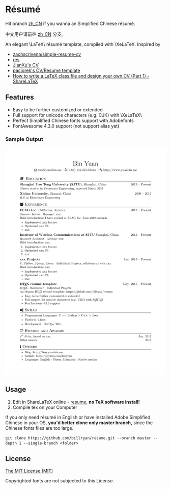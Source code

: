 # Résumé

Hit branch [zh_CN](https://github.com/billryan/resume/tree/zh_CN) if you wanna an Simplified Chinese résumé.

中文用户请前往 [zh_CN](https://github.com/billryan/resume/tree/zh_CN) 分支。

An elegant \LaTeX\ résumé template, compiled with \XeLaTeX. Inspired by 

- [zachscrivena/simple-resume-cv](https://github.com/zachscrivena/simple-resume-cv)
- [res](https://www.ctan.org/pkg/res)
- [JianXu's CV](http://www.jianxu.net/en/files/JianXu_CV.pdf)
- [paciorek's CV/Resume template](http://www.stat.berkeley.edu/~paciorek/computingTips/Latex_template_creating_CV_.html)
- [How to write a LaTeX class file and design your own CV (Part 1) - ShareLaTeX](https://www.sharelatex.com/blog/2011/03/27/how-to-write-a-latex-class-file-and-design-your-own-cv.html)

## Features

- Easy to be further customized or extended
- Full support for unicode characters (e.g. CJK) with \XeLaTeX\
- Perfect Simplified Chinese fonts support with Adobefonts
- FontAwesome 4.3.0 support (not support alias yet)

### Sample Output

![resume.png](./resume.png)

## Usage

1. Edit in ShareLaTeX online - [resume](https://www.sharelatex.com/templates/556b27cf0d23e5a8117053d9), **no TeX software install!**
2. Compile tex on your Computer

If you only need résumé in English or have installed Adobe Simplified Chinese in your OS, **you'd better clone only master branch,** since the Chinese fonts files are too large.

```
git clone https://github.com/billryan/resume.git --branch master --depth 1 --single-branch <folder>
```

## License

[The MIT License (MIT)](http://opensource.org/licenses/MIT)

Copyrighted fonts are not subjected to this License.
